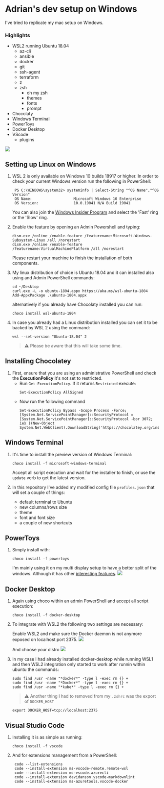 # Adrian's dev setup on Windows

I've tried to replicate my mac setup on Windows.

### Highlights

- WSL2 running Ubuntu 18.04
  - az-cli
  - ansible
  - docker
  - git
  - ssh-agent
  - terraform
  - z
  - zsh
    - oh my zsh
    - themes
    - fonts
    - prompt
- Chocolaty
- Windows Terminal
- PowerToys
- Docker Desktop
- VScode 
  - plugins

![](./pic/cover.png)

## Setting up Linux on Windows

1. WSL 2 is only available on Windows 10 builds 18917 or higher. In order to check your current Windows version run the following in PowerShell:
   ```
    PS C:\WINDOWS\system32> systeminfo | Select-String "^OS Name","^OS Version"
    OS Name:                   Microsoft Windows 10 Enterprise
    OS Version:                10.0.19041 N/A Build 19041   
   ```
   You can also join the [Windows Insider Program]((https://insider.windows.com/en-us/)) and select the 'Fast' ring or the 'Slow' ring.

1. Enable the feature by opening an Admin Powershell and typing:
    ```
    dism.exe /online /enable-feature /featurename:Microsoft-Windows-Subsystem-Linux /all /norestart
    dism.exe /online /enable-feature /featurename:VirtualMachinePlatform /all /norestart
    ```
    Please restart your machine to finish the installation of both components.

1. My linux distribution of choice is Ubuntu 18.04 and it can installed also using and Admin PowerShell commands:
    ```
    cd ~/Desktop
    curl.exe -L -o ubuntu-1804.appx https://aka.ms/wsl-ubuntu-1804
    Add-AppxPackage .\ubuntu-1804.appx
    ```
    alternatively if you already have Chocolaty installed you can run:
    ```
    choco install wsl-ubuntu-1804
    ```

2. In case you already had a Linux distribution installed you can set it to be backed by WSL 2 using the command:
    ```
    wsl --set-version "Ubuntu-18.04" 2
    ```
    >:warning: Please be aware that this will take some time.

## Installing Chocolatey

1. First, ensure that you are using an administrative PowerShell and check the **ExecutionPolicy** it's not set to restricted.
   - Run `Get-ExecutionPolicy`. If it returns `Restricted` execute:
        ```
        Set-ExecutionPolicy AllSigned
        ```
    - Now run the following command
        ```
        Set-ExecutionPolicy Bypass -Scope Process -Force; [System.Net.ServicePointManager]::SecurityProtocol = [System.Net.ServicePointManager]::SecurityProtocol -bor 3072; iex ((New-Object System.Net.WebClient).DownloadString('https://chocolatey.org/install.ps1'))
        ```

## Windows Terminal

1. It's time to install the preview version of Windows Terminal:
    ```
    choco install -f microsoft-windows-terminal
    ```
    Accept all script execution and wait for the installer to finish, or use the `update` verb to get the latest version.

2. In this repository I've added my modified config file `profiles.json` that will set a couple of things:
    - default terminal to Ubuntu
    - new columns/rows size
    - theme
    - font and font size
    - a couple of new shortcuts

## PowerToys

1. Simply install with:
    ```
    choco install -f powertoys  
    ```
    I'm mainly using it on my multi display setup to have a better split of the windows. Although it has other [interesting features]((https://github.com/microsoft/PowerToys)).
    ![](./pic/powertoys-fancyzone.png)

## Docker Desktop

1. Again using choco within an admin PowerShell and accept all script execution:
    ```
    choco install -f docker-desktop
    ```
2. To integrate with WSL2 the following two settings are necessary:

    Enable WSL2 and make sure the Docker daemon is not anymore exposed on localhost port 2375.
    ![](./pic/docker-1.png)

    And choose your distro
    ![](./pic/docker-2.png)

3. In my case I had already installed docker-desktop while running WSL1 and then WSL2 integration only started to work after runnin within ubuntu the commands:
    ```
    sudo find /usr -name "*docker*" -type l -exec rm {} +
    sudo find /usr -name "*Docker*" -type l -exec rm {} +
    sudo find /usr -name "*kube*" -type l -exec rm {} +
    ```

    >:warning: Another thing I had to removed from my `.zshrc` was the export of `DOCKER_HOST`
    ```
    export DOCKER_HOST=tcp://localhost:2375
    ```
## Visual Studio Code

1. Installing it is as simple as running:
    ```
    choco install -f vscode
    ```
2. And for extensions management from a PowerShell:
    ```
     code --list-extensions
     code --install-extension ms-vscode-remote.remote-wsl
     code --install-extension ms-vscode.azurecli
     code --install-extension davidanson.vscode-markdownlint
     code --install-extension ms-azuretools.vscode-docker
    ```
